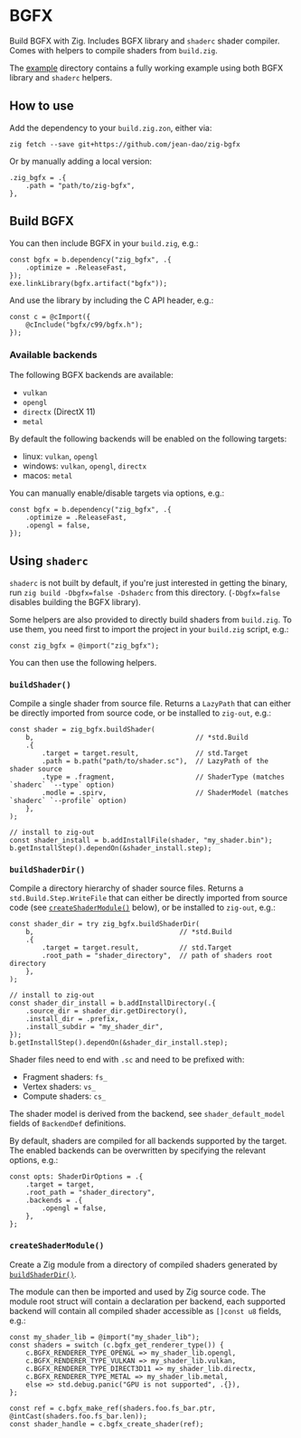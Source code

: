 # BGFX

Build BGFX with Zig. Includes BGFX library and `shaderc` shader compiler. Comes with helpers to compile shaders from `build.zig`.

The [example](example) directory contains a fully working example using both BGFX library and `shaderc` helpers.

## How to use

Add the dependency to your `build.zig.zon`, either via:

```
zig fetch --save git+https://github.com/jean-dao/zig-bgfx
```

Or by manually adding a local version:

```zig
.zig_bgfx = .{
    .path = "path/to/zig-bgfx",
},
```

## Build BGFX

You can then include BGFX in your `build.zig`, e.g.:

```zig
const bgfx = b.dependency("zig_bgfx", .{
    .optimize = .ReleaseFast,
});
exe.linkLibrary(bgfx.artifact("bgfx"));
```

And use the library by including the C API header, e.g.:

```zig
const c = @cImport({
    @cInclude("bgfx/c99/bgfx.h");
});
```

### Available backends

The following BGFX backends are available:

- `vulkan`
- `opengl`
- `directx` (DirectX 11)
- `metal`

By default the following backends will be enabled on the following targets:

- linux: `vulkan`, `opengl`
- windows: `vulkan`, `opengl`, `directx`
- macos: `metal`

You can manually enable/disable targets via options, e.g.:

```zig
const bgfx = b.dependency("zig_bgfx", .{
    .optimize = .ReleaseFast,
    .opengl = false,
});
```

## Using `shaderc`

`shaderc` is not built by default, if you're just interested in getting the binary, run `zig build -Dbgfx=false -Dshaderc` from this directory. (`-Dbgfx=false` disables building the BGFX library).

Some helpers are also provided to directly build shaders from `build.zig`. To use them, you need first to import the project in your `build.zig` script, e.g.:

```zig
const zig_bgfx = @import("zig_bgfx");
```

You can then use the following helpers.

### `buildShader()`

Compile a single shader from source file. Returns a `LazyPath` that can either be directly imported from source code, or be installed to `zig-out`, e.g.:

```zig
const shader = zig_bgfx.buildShader(
    b,                                        // *std.Build
    .{
        .target = target.result,              // std.Target
        .path = b.path("path/to/shader.sc"),  // LazyPath of the shader source
        .type = .fragment,                    // ShaderType (matches `shaderc` `--type` option)
        .modle = .spirv,                      // ShaderModel (matches `shaderc` `--profile` option)
    },
);

// install to zig-out
const shader_install = b.addInstallFile(shader, "my_shader.bin");
b.getInstallStep().dependOn(&shader_install.step);
```

### `buildShaderDir()`

Compile a directory hierarchy of shader source files. Returns a `std.Build.Step.WriteFile` that can either be directly imported from source code (see [`createShaderModule()`](#createShaderModule) below), or be installed to `zig-out`, e.g.:

```zig
const shader_dir = try zig_bgfx.buildShaderDir(
    b,                                    // *std.Build
    .{
        .target = target.result,          // std.Target
        .root_path = "shader_directory",  // path of shaders root directory
    },
);

// install to zig-out
const shader_dir_install = b.addInstallDirectory(.{
    .source_dir = shader_dir.getDirectory(),
    .install_dir = .prefix,
    .install_subdir = "my_shader_dir",
});
b.getInstallStep().dependOn(&shader_dir_install.step);
```

Shader files need to end with `.sc` and need to be prefixed with:

-  Fragment shaders: `fs_`
-  Vertex shaders: `vs_`
-  Compute shaders: `cs_`

The shader model is derived from the backend, see `shader_default_model` fields of `BackendDef` definitions.

By default, shaders are compiled for all backends supported by the target. The enabled backends can be overwritten by specifying the relevant options, e.g.:
```zig
const opts: ShaderDirOptions = .{
    .target = target,
    .root_path = "shader_directory",
    .backends = .{
        .opengl = false,
    },
};
```

### `createShaderModule()`

Create a Zig module from a directory of compiled shaders generated by [`buildShaderDir()`](#buildShaderDir).

The module can then be imported and used by Zig source code. The module root struct will contain a declaration per backend, each supported backend will contain all compiled shader accessible as `[]const u8` fields, e.g.:

```zig
const my_shader_lib = @import("my_shader_lib");
const shaders = switch (c.bgfx_get_renderer_type()) {
    c.BGFX_RENDERER_TYPE_OPENGL => my_shader_lib.opengl,
    c.BGFX_RENDERER_TYPE_VULKAN => my_shader_lib.vulkan,
    c.BGFX_RENDERER_TYPE_DIRECT3D11 => my_shader_lib.directx,
    c.BGFX_RENDERER_TYPE_METAL => my_shader_lib.metal,
    else => std.debug.panic("GPU is not supported", .{}),
};

const ref = c.bgfx_make_ref(shaders.foo.fs_bar.ptr, @intCast(shaders.foo.fs_bar.len));
const shader_handle = c.bgfx_create_shader(ref);
```
